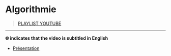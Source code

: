 # Algorithmie

> [PLAYLIST YOUTUBE](https://www.youtube.com/playlist?list=PLrSOXFDHBtfE0AkOm795c2qpLQJNiEBbZ)

---

**🌐 indicates that the video is subtitled in English**<br>

+ [Présentation](https://www.youtube.com/watch?v=R9iHBRQbiEI)
